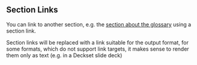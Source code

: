 ## Section Links

You can link to another section, e.g. the [section about the glossary](section:glossary) using a section link.

Section links will be replaced with a link suitable for the output format, for some formats, which do not support link targets, it makes sense to render them only as text (e.g. in a Deckset slide deck)